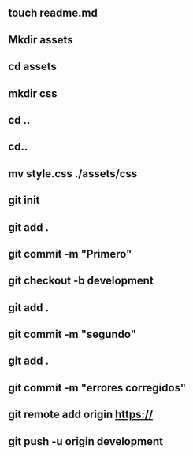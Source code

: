 ## touch readme.md
## Mkdir assets
## cd assets
## mkdir css
## cd ..
## cd..
## mv style.css ./assets/css
## git init
## git add .
## git commit -m "Primero"
## git checkout -b development
## git add .
## git commit -m "segundo"
## git add .
## git commit -m "errores corregidos"
## git remote add origin [https://](https://github.com/conzaa/latam.git)
## git push -u origin development